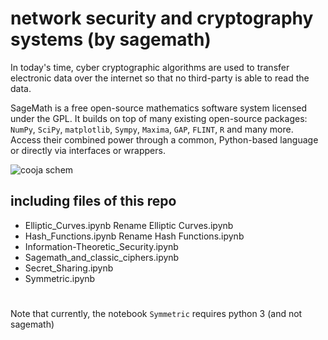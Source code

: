 # network security and cryptography systems (by sagemath)  

In today's time, cyber cryptographic algorithms are used to transfer electronic data over the internet so that no third-party is able to read the data.  

SageMath is a free open-source mathematics software system licensed under the GPL. It builds on top of many existing open-source packages: `NumPy`, `SciPy`, `matplotlib`, `Sympy`, `Maxima`, `GAP`, `FLINT`, `R` and many more. Access their combined power through a common, Python-based language or directly via interfaces or wrappers.  

![cooja schem](https://www.iotco.net/cryptosystem.jpg)

## including files of this repo  

- Elliptic_Curves.ipynb	Rename Elliptic Curves.ipynb
- Hash_Functions.ipynb	Rename Hash Functions.ipynb
- Information-Theoretic_Security.ipynb
- Sagemath_and_classic_ciphers.ipynb
- Secret_Sharing.ipynb
- Symmetric.ipynb

#

Note that currently, the notebook `Symmetric` requires python 3 (and not sagemath)  

